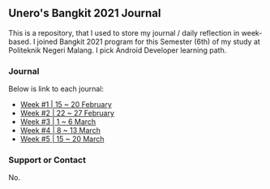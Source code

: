 ## Unero's Bangkit 2021 Journal

This is a repository, that I used to store my journal / daily reflection in week-based. I joined Bangkit 2021 program for this Semester (6th) of my study at Politeknik Negeri Malang. I pick Android Developer learning path.

### Journal
Below is link to each journal:
- [Week #1 | 15 ~ 20 February](/journal/week1.md)
- [Week #2 | 22 ~ 27 February](/journal/week2.md)
- [Week #3 | 1 ~ 6 March](/journal/week3.md)
- [Week #4 | 8 ~ 13 March](/journal/week4.md)
- [Week #5 | 15 ~ 20 March](/journal/week5.md)

### Support or Contact

No.
